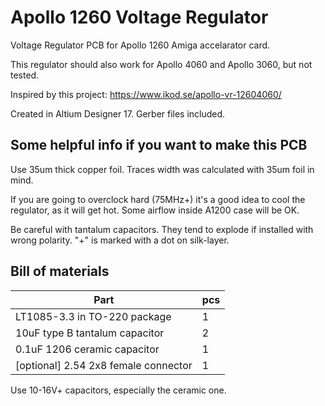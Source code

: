 # Apollo 1260 Voltage Regulator

Voltage Regulator PCB for Apollo 1260 Amiga accelarator card.

This regulator should also work for Apollo 4060 and Apollo 3060, but not tested. 

Inspired by this project: https://www.ikod.se/apollo-vr-12604060/

Created in Altium Designer 17. Gerber files included.

## Some helpful info if you want to make this PCB

Use 35um thick copper foil. Traces width was calculated with 35um foil in mind.

If you are going to overclock hard (75MHz+) it's a good idea to cool the regulator, as it will get hot. Some airflow inside A1200 case will be OK.

Be careful with tantalum capacitors. They tend to explode if installed with wrong polarity. "+" is marked with a dot on silk-layer.

## Bill of materials

| Part                                  | pcs |
| --------------------------------------|-----|
| LT1085-3.3 in TO-220 package          | 1   |
| 10uF type B tantalum capacitor        | 2   |
| 0.1uF 1206 ceramic capacitor          | 1   |
| [optional] 2.54 2x8 female connector  | 1   |

Use 10-16V+ capacitors, especially the ceramic one.
